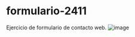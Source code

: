 # formulario-2411
Ejercicio de formulario de contacto web.
![image](https://user-images.githubusercontent.com/91051075/178925040-908e97c3-8dfe-4f49-b440-6513d55e41ff.png)

